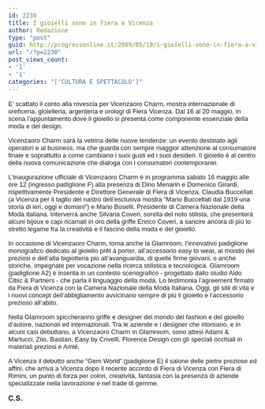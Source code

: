 ```yaml
---
id: 2230
title: I gioielli sono in fiera a Vicenza
author: Redazione
type: "post"
guid: http://progressonline.it/2009/05/19/i-gioielli-sono-in-fiera-a-vicenza/
url: "/?p=2230"
post_views_count:
- '1'
- '1'
categories: "['CULTURA E SPETTACOLO']"
---
```


<font face="Tahoma, sans-serif"><font size="2">E’ scattato il conto alla rovescia per Vicenzaoro Charm, mostra internazionale di oreficeria, gioielleria, argenteria e orologi di Fiera Vicenza. Dal 16 al 20 maggio, in scena l’appuntamento dove il gioiello si presenta come componente essenziale della moda e del design.</font></font>

<font face="Tahoma, sans-serif"><font size="2">Vicenzaoro Charm sarà la vetrina delle nuove tendenze: un evento destinato agli operatori e al business, ma che guarda con sempre maggior attenzione al consumatore finale e soprattutto a come cambiano i suoi gusti ed i suoi desideri. Il gioiello è al centro della nuova comunicazione che dialoga con i consumatori contemporanei.</font></font>

<font face="Tahoma, sans-serif"><font size="2">L’inaugurazione ufficiale di Vicenzaoro Charm è in programma sabato 16 maggio alle ore 12 (ingresso padiglione F) alla presenza di Dino Menarin e Domenico Girardi, rispettivamente Presidente e Direttore Generale di Fiera di Vicenza, Claudia Buccellati (a Vicenza per il taglio del nastro dell’esclusiva mostra “Mario Buccellati dal 1919 una storia di ieri, oggi e domani") e Mario Boselli, Presidente di Camera Nazionale della Moda Italiana. Interverrà anche Silvana Coveri, sorella del noto stilista, che presenterà alcuni bijoux e capi ricamati in oro della griffe Enrico Coveri, a sancire ancora di più lo stretto legame fra la creatività e il fascino della moda e del gioiello.</font></font>

<font face="Tahoma, sans-serif"><font size="2">In occasione di Vicenzaoro Charm, torna anche la Glamroom, l’innovativo padiglione monografico dedicato al gioiello prêt à porter, all’accessorio easy to wear, al mondo dei preziosi e dell’alta bigiotteria più all’avanguardia, di quelle firme giovani, o anche storiche, impegnate per vocazione nella ricerca stilistica e tecnologica. Glamroom (padiglione A2) è inserita in un contesto scenografico - progettato dallo studio Aldo Cibic &amp; Partners - che parla il linguaggio della moda. Lo testimonia l’agreement firmato da Fiera di Vicenza con la Camera Nazionale della Moda Italiana. Oggi, gli stili di vita e i nuovi concept dell’abbigliamento avvicinano sempre di più il gioiello e l’accessorio prezioso all’abito.</font></font>

<font face="Tahoma, sans-serif"><font size="2">Nella Glamroom spiccheranno griffe e designer del mondo del fashion e del gioiello d’autore, nazionali ed internazionali. Tra le aziende e i designer che ritornano, e in alcuni casi debuttano, a Vicenzaoro Charm in Glamroom, sono attesi Adami &amp; Martucci, Ziio, Bastian, Easy by Crivelli, Florence Design con gli speciali occhiali in materiali preziosi e Amlé.</font></font>

<font face="Tahoma, sans-serif"><font size="2">A Vicenza il debutto anche “Gem World” (padiglione E) il salone delle pietre preziose ed affini, che arriva a Vicenza dopo il recente accordo di Fiera di Vicenza con Fiera di Rimini, un punto di forza per colori, creatività, fantasia con la presenza di aziende specializzate nella lavorazione e nel trade di gemme. </font></font>

**C.S.**